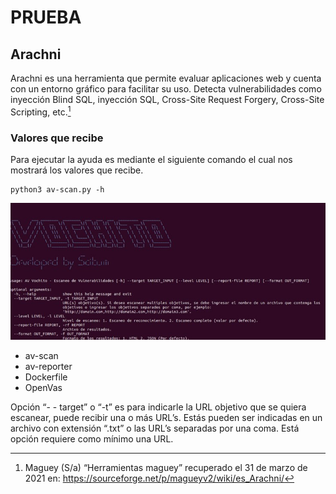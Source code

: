 # PRUEBA
## Arachni

Arachni es una herramienta que permite evaluar aplicaciones web y cuenta con un entorno gráfico para facilitar su uso. Detecta vulnerabilidades como inyección
Blind SQL, inyección SQL, Cross-Site Request Forgery, Cross-Site Scripting, etc.[^2]

[^2]: Maguey (S/a) “Herramientas maguey” recuperado el 31 de marzo de 2021 en: https://sourceforge.net/p/magueyv2/wiki/es_Arachni/

### Valores que recibe

Para ejecutar la ayuda es mediante el siguiente comando el cual nos mostrará los valores que recibe.

```
python3 av-scan.py -h
```

<div align="center"><img src="Media/av-scan-ayuda.jpg"></div>

- av-scan
- av-reporter
- Dockerfile
- OpenVas

Opción “- - target” o “-t” es para indicarle la URL objetivo que se quiera escanear, puede recibir una o más URL’s. Estás pueden ser indicadas en un archivo
con extensión “.txt” o las URL’s separadas por una coma. Está opción requiere como mínimo una URL.
